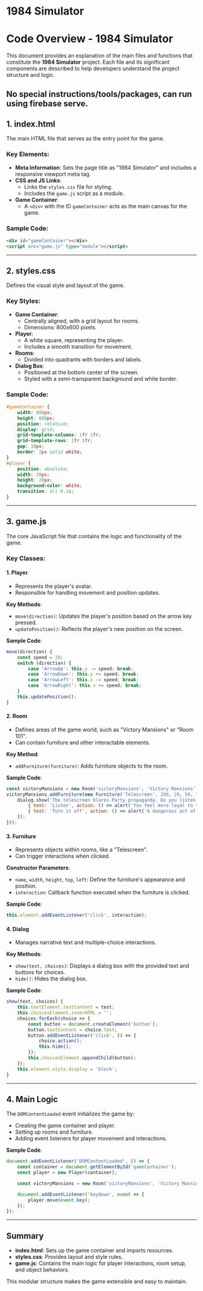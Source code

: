 # 1984 Simulator

# Code Overview - 1984 Simulator

This document provides an explanation of the main files and functions that constitute the **1984 Simulator** project. Each file and its significant components are described to help developers understand the project structure and logic.

No special instructions/tools/packages, can run using firebase serve.
---

## 1. **index.html**
The main HTML file that serves as the entry point for the game.

### Key Elements:
- **Meta Information**: Sets the page title as "1984 Simulator" and includes a responsive viewport meta tag.
- **CSS and JS Links**:
  - Links the `styles.css` file for styling.
  - Includes the `game.js` script as a module.
- **Game Container**:
  - A `<div>` with the ID `gameContainer` acts as the main canvas for the game.

### Sample Code:
```html
<div id="gameContainer"></div>
<script src="game.js" type="module"></script>
```

---

## 2. **styles.css**
Defines the visual style and layout of the game.

### Key Styles:
- **Game Container**:
  - Centrally aligned, with a grid layout for rooms.
  - Dimensions: 800x600 pixels.
- **Player**:
  - A white square, representing the player.
  - Includes a smooth transition for movement.
- **Rooms**:
  - Divided into quadrants with borders and labels.
- **Dialog Box**:
  - Positioned at the bottom center of the screen.
  - Styled with a semi-transparent background and white border.

### Sample Code:
```css
#gameContainer {
    width: 800px;
    height: 600px;
    position: relative;
    display: grid;
    grid-template-columns: 1fr 1fr;
    grid-template-rows: 1fr 1fr;
    gap: 10px;
    border: 2px solid white;
}
#player {
    position: absolute;
    width: 20px;
    height: 20px;
    background-color: white;
    transition: all 0.1s;
}
```

---

## 3. **game.js**
The core JavaScript file that contains the logic and functionality of the game.

### Key Classes:

#### 1. **Player**
- Represents the player's avatar.
- Responsible for handling movement and position updates.

**Key Methods**:
- `move(direction)`: Updates the player's position based on the arrow key pressed.
- `updatePosition()`: Reflects the player's new position on the screen.

**Sample Code**:
```javascript
move(direction) {
    const speed = 20;
    switch (direction) {
        case 'ArrowUp': this.y -= speed; break;
        case 'ArrowDown': this.y += speed; break;
        case 'ArrowLeft': this.x -= speed; break;
        case 'ArrowRight': this.x += speed; break;
    }
    this.updatePosition();
}
```

#### 2. **Room**
- Defines areas of the game world, such as "Victory Mansions" or "Room 101".
- Can contain furniture and other interactable elements.

**Key Method**:
- `addFurniture(furniture)`: Adds furniture objects to the room.

**Sample Code**:
```javascript
const victoryMansions = new Room('victoryMansions', 'Victory Mansions', container);
victoryMansions.addFurniture(new Furniture('Telescreen', 200, 20, 50, 100, () => {
    dialog.show('The telescreen blares Party propaganda. Do you listen or turn it off?', [
        { text: 'Listen', action: () => alert('You feel more loyal to the Party.') },
        { text: 'Turn it off', action: () => alert('A dangerous act of rebellion!') }
    ]);
}));
```

#### 3. **Furniture**
- Represents objects within rooms, like a "Telescreen".
- Can trigger interactions when clicked.

**Constructor Parameters**:
- `name`, `width`, `height`, `top`, `left`: Define the furniture's appearance and position.
- `interaction`: Callback function executed when the furniture is clicked.

**Sample Code**:
```javascript
this.element.addEventListener('click', interaction);
```

#### 4. **Dialog**
- Manages narrative text and multiple-choice interactions.

**Key Methods**:
- `show(text, choices)`: Displays a dialog box with the provided text and buttons for choices.
- `hide()`: Hides the dialog box.

**Sample Code**:
```javascript
show(text, choices) {
    this.textElement.textContent = text;
    this.choicesElement.innerHTML = '';
    choices.forEach(choice => {
        const button = document.createElement('button');
        button.textContent = choice.text;
        button.addEventListener('click', () => {
            choice.action();
            this.hide();
        });
        this.choicesElement.appendChild(button);
    });
    this.element.style.display = 'block';
}
```

---

## 4. Main Logic
The `DOMContentLoaded` event initializes the game by:
- Creating the game container and player.
- Setting up rooms and furniture.
- Adding event listeners for player movement and interactions.

**Sample Code**:
```javascript
document.addEventListener('DOMContentLoaded', () => {
    const container = document.getElementById('gameContainer');
    const player = new Player(container);

    const victoryMansions = new Room('victoryMansions', 'Victory Mansions', container);

    document.addEventListener('keydown', event => {
        player.move(event.key);
    });
});
```

---

## Summary
- **index.html**: Sets up the game container and imports resources.
- **styles.css**: Provides layout and style rules.
- **game.js**: Contains the main logic for player interactions, room setup, and object behaviors.

This modular structure makes the game extensible and easy to maintain.